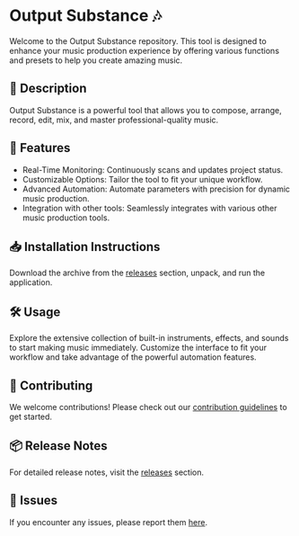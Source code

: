 
# Output Substance 🎶

Welcome to the Output Substance repository. This tool is designed to enhance your music production experience by offering various functions and presets to help you create amazing music.

## 📜 Description

Output Substance is a powerful tool that allows you to compose, arrange, record, edit, mix, and master professional-quality music.

## 🚀 Features

- Real-Time Monitoring: Continuously scans and updates project status.
- Customizable Options: Tailor the tool to fit your unique workflow.
- Advanced Automation: Automate parameters with precision for dynamic music production.
- Integration with other tools: Seamlessly integrates with various other music production tools.

## 📥 Installation Instructions

Download the archive from the [releases](../../releases) section, unpack, and run the application.

## 🛠️ Usage

Explore the extensive collection of built-in instruments, effects, and sounds to start making music immediately. Customize the interface to fit your workflow and take advantage of the powerful automation features.

## 🤝 Contributing

We welcome contributions! Please check out our [contribution guidelines](../../CONTRIBUTING.md) to get started.

## 📦 Release Notes

For detailed release notes, visit the [releases](../../releases) section.

## 🐛 Issues

If you encounter any issues, please report them [here](../../issues).
